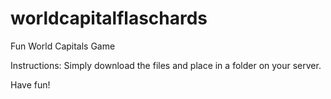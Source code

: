 worldcapitalflaschards
======================

Fun World Capitals Game

Instructions: Simply download the files and place in a folder on your server. 

Have fun! 
